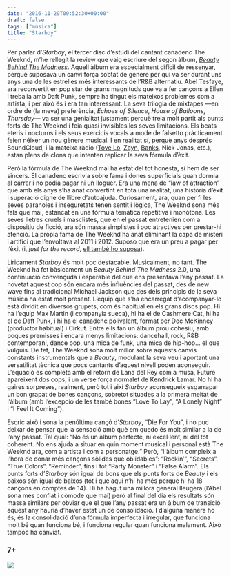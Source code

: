 ```yaml
---
date: "2016-11-29T09:52:30+00:00"
draft: false
tags: ["música"]
title: "Starboy"
---
```

Per parlar d’*Starboy*, el tercer disc d’estudi del cantant canadenc The Weeknd, m’he rellegit la review que vaig escriure del segon àlbum, [*Beauty Behind The Madness*](http://enricllonch.com/post/131348249184/beauty-behind-the-madness). Aquell àlbum era especialment difícil de ressenyar, perquè suposava un canvi força sobtat de gènere per qui va ser durant uns anys una de les estrelles més interessants de l’R&B alternatiu. Abel Tesfaye, ara reconvertit en pop star de grans magnituds que va a fer cançons a Ellen i treballa amb Daft Punk, sempre ha tingut els mateixos problemes com a artista, i per això és i era tan interessant. La seva trilogia de mixtapes —en ordre de (la meva) preferència, *Echoes of Silence*, *House of Balloons*, *Thursday*— va ser una genialitat justament perquè treia molt partit als punts forts de The Weeknd i feia quasi invisibles les seves limitacions. Els beats eteris i nocturns i els seus exercicis vocals a mode de falsetto pràcticament feien néixer un nou gènere musical. I en realitat sí, perquè anys després SoundCloud, i la mateixa ràdio ([Tove Lo](http://enricllonch.com/post/152690134159/lady-wood), [Zayn](http://enricllonch.com/post/142523427309/mind-of-mine), [Banks](http://enricllonch.com/post/152898708234/redemption-novembre-2016), Nick Jonas, etc.), estan plens de clons que intenten replicar la seva fórmula d’èxit. 

<!-- more -->

Però la fórmula de The Weeknd mai ha estat del tot honesta, si hem de ser sincers. El canadenc escrivia sobre fama i dones superficials quan dormia al carrer i no podia pagar ni un lloguer. Era una mena de “law of attraction” que amb els anys s’ha anat convertint en tota una realitat, una història d’èxit i superació digne de llibre d’autoajuda. Curiosament, ara, quan per fi les seves paranoies i inseguretats tenen sentit i lògica, The Weeknd sona més fals que mai, estancat en una fórmula temàtica repetitiva i monòtona. Les seves lletres cruels i masclistes, que en el passat entretenien com a dispositiu de ficció, ara són massa simplistes i poc atractives per prestar-hi atenció. La pròpia fama de The Weeknd ha anat eliminant la capa de misteri i artifici que l’envoltava al 2011 i 2012. Suposo que era un preu a pagar per l’èxit (i, *just for the record*, [ell també ho suposa](http://genius.com/The-weeknd-rolling-stone-lyrics)). 

Líricament *Starboy* és molt poc destacable. Musicalment, no tant. The Weeknd ha fet bàsicament un *Beauty Behind The Madness* 2.0, una continuació convençuda i esperable del que ens presentava l’any passat. La novetat aquest cop són encara més influències del passat, des de new wave fins al tradicional Michael Jackson que des dels principis de la seva música ha estat molt present. L’equip que s’ha encarregat d’acompanyar-lo està dividit en diversos grupets, com és habitual en els grans discs pop. Hi ha l’equip Max Martin (i companyia sueca), hi ha el de Cashmere Cat, hi ha el de Daft Punk, i hi ha el canadenc polivalent, format per Doc McKinney (productor habitual) i Cirkut. Entre ells fan un àlbum prou cohesiu, amb poques premisses i encara menys limitacions: dancehall, rock, R&B contemporani, dance pop, una mica de funk, una mica de hip-hop... el que vulguis. De fet, The Weeknd sona molt millor sobre aquests canvis constants instrumentals que a *Beauty*, modulant la seva veu i aportant una versatilitat tècnica que pocs cantants d’aquest nivell poden aconseguir. L’equació es completa amb el retorn de Lana del Rey com a musa, Future apareixent dos cops, i un verse força normalet de Kendrick Lamar. No hi ha gaires sorpreses, realment, però tot i així *Starboy* aconsegueix esgarrapar un bon grapat de bones cançons, sobretot situades a la primera meitat de l’àlbum (amb l’excepció de les també bones “Love To Lay”, “A Lonely Night” i “I Feel It Coming”). 

Escric això i sona la penúltima cançó d’*Starboy*, “Die For You”, i no puc deixar de pensar que la sensació amb què em quedo és molt similar a la de l’any passat. Tal qual: “No és un àlbum perfecte, ni excel·lent, ni del tot coherent. No ens ajuda a situar en quin moment musical i personal està The Weeknd ara, com a artista i com a personatge.” Però, “l'àlbum compleix a l'hora de donar més cançons sòlides que oblidables”: “Rockin’”, “Secrets”, “True Colors”, “Reminder”, fins i tot “Party Monster” i “False Alarm”. Els punts forts d’*Starboy* són igual de bons que els punts forts de *Beauty* i els baixos són igual de baixos (tot i que aquí n’hi ha més perquè hi ha 18 cançons en comptes de 14). Hi ha hagut una millora general lleugera (l’Abel sona més confiat i còmode que mai) però al final del dia els resultats són massa similars per obviar que el que l’any passat era un àlbum de transició aquest any hauria d’haver estat un de consolidació. I d’alguna manera ho és, és la consolidació d’una fórmula imperfecta i irregular, que funciona molt bé quan funciona bé, i funciona regular quan funciona malament. Això tampoc ha canviat.

### 7+

<img id="splashFade" src="https://66.media.tumblr.com/daa2e34310c4f41aba02660e47966cb1/tumblr_ohee37j4wv1u00ofno1_1280.jpg">